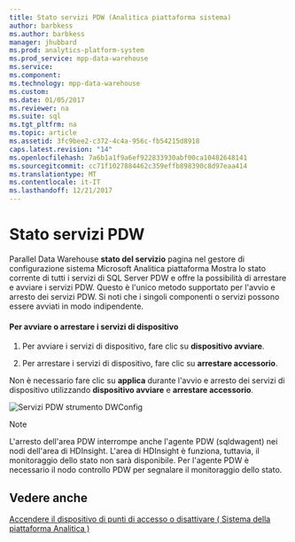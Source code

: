 ```yaml
---
title: Stato servizi PDW (Analitica piattaforma sistema)
author: barbkess
ms.author: barbkess
manager: jhubbard
ms.prod: analytics-platform-system
ms.prod_service: mpp-data-warehouse
ms.service: 
ms.component: 
ms.technology: mpp-data-warehouse
ms.custom: 
ms.date: 01/05/2017
ms.reviewer: na
ms.suite: sql
ms.tgt_pltfrm: na
ms.topic: article
ms.assetid: 3fc9bee2-c372-4c4a-956c-fb54215d8918
caps.latest.revision: "14"
ms.openlocfilehash: 7a6b1a1f9a6ef922833930abf00ca10482648141
ms.sourcegitcommit: cc71f1027884462c359effb898390c8d97eaa414
ms.translationtype: MT
ms.contentlocale: it-IT
ms.lasthandoff: 12/21/2017
---
```

# <a name="pdw-services-status"></a>Stato servizi PDW
Parallel Data Warehouse **stato del servizio** pagina nel gestore di configurazione sistema Microsoft Analitica piattaforma Mostra lo stato corrente di tutti i servizi di SQL Server PDW e offre la possibilità di arrestare e avviare i servizi PDW. Questo è l'unico metodo supportato per l'avvio e arresto dei servizi PDW. Si noti che i singoli componenti o servizi possono essere avviati in modo indipendente.  
  
#### <a name="to-start-or-stop-the-appliance-services"></a>Per avviare o arrestare i servizi di dispositivo  
  
1.  Per avviare i servizi di dispositivo, fare clic su **dispositivo avviare**.  
  
2.  Per arrestare i servizi di dispositivo, fare clic su **arrestare accessorio**.  
  
Non è necessario fare clic su **applica** durante l'avvio e arresto dei servizi di dispositivo utilizzando **dispositivo avviare** e **arrestare accessorio**.  
  
![Servizi PDW strumento DWConfig](./media/pdw-services-status/SQL_Server_PDW_DWConfig_ApplPDWServices.png "SQL_Server_PDW_DWConfig_ApplPDWServices")  
  
> [!NOTE]  
> L'arresto dell'area PDW interrompe anche l'agente PDW (sqldwagent) nei nodi dell'area di HDInsight. L'area di HDInsight è funziona, tuttavia, il monitoraggio dello stato non sarà disponibile. Per l'agente PDW è necessario il nodo controllo PDW per segnalare il monitoraggio dello stato.  
  
## <a name="see-also"></a>Vedere anche  
[Accendere il dispositivo di punti di accesso o disattivare &#40; Sistema della piattaforma Analitica &#41;](power-the-aps-appliance-on-or-off.md)  
  
